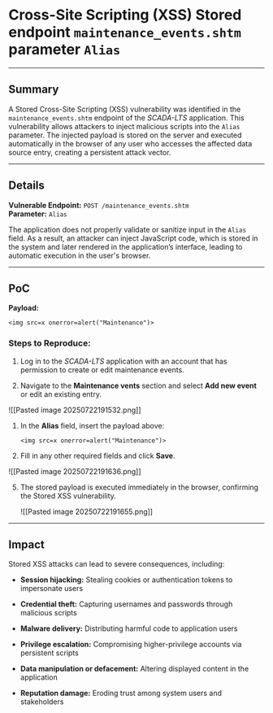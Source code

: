 # Cross-Site Scripting (XSS) Stored endpoint `maintenance_events.shtm` parameter `Alias`

---

## Summary

A Stored Cross-Site Scripting (XSS) vulnerability was identified in the `maintenance_events.shtm` endpoint of the _SCADA-LTS_ application. This vulnerability allows attackers to inject malicious scripts into the `Alias` parameter. The injected payload is stored on the server and executed automatically in the browser of any user who accesses the affected data source entry, creating a persistent attack vector.

---

## Details

**Vulnerable Endpoint:** `POST /maintenance_events.shtm`  
**Parameter:** `Alias`

The application does not properly validate or sanitize input in the `Alias` field. As a result, an attacker can inject JavaScript code, which is stored in the system and later rendered in the application’s interface, leading to automatic execution in the user's browser.

---

## PoC

**Payload:**

`<img src=x onerror=alert("Maintenance")>`

### Steps to Reproduce:

1. Log in to the _SCADA-LTS_ application with an account that has permission to create or edit maintenance events.
    
2. Navigate to the **Maintenance vents** section and select **Add new event** or edit an existing entry.

![[Pasted image 20250722191532.png]]

1. In the **Alias** field, insert the payload above:
          
    `<img src=x onerror=alert("Maintenance")>`
    
2. Fill in any other required fields and click **Save**.

![[Pasted image 20250722191636.png]]

5. The stored payload is executed immediately in the browser, confirming the Stored XSS vulnerability.
    
    ![[Pasted image 20250722191655.png]]
    
---

## Impact

Stored XSS attacks can lead to severe consequences, including:

- **Session hijacking:** Stealing cookies or authentication tokens to impersonate users
    
- **Credential theft:** Capturing usernames and passwords through malicious scripts
    
- **Malware delivery:** Distributing harmful code to application users
    
- **Privilege escalation:** Compromising higher-privilege accounts via persistent scripts
    
- **Data manipulation or defacement:** Altering displayed content in the application
    
- **Reputation damage:** Eroding trust among system users and stakeholders